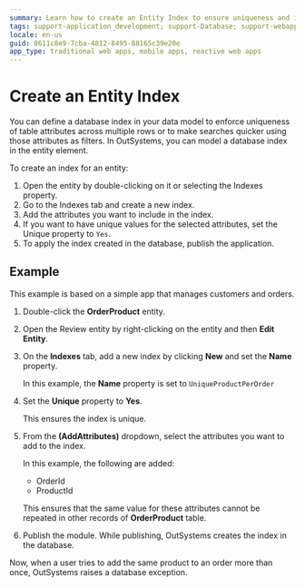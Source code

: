 ```yaml
---
summary: Learn how to create an Entity Index to ensure uniqueness and improve findability.
tags: support-application_development; support-Database; support-webapps
locale: en-us
guid: 0611c8e9-7cba-4812-8495-88165c39e20e
app_type: traditional web apps, mobile apps, reactive web apps
---
```


# Create an Entity Index
  
You can define a database index in your data model to enforce uniqueness of table attributes across multiple rows or to make searches quicker using those attributes as filters. In OutSystems, you can model a database index in the entity element.

To create an index for an entity:

1. Open the entity by double-clicking on it or selecting the Indexes property.
1. Go to the Indexes tab and create a new index.
1. Add the attributes you want to include in the index.
1. If you want to have unique values for the selected attributes, set the  Unique property to `Yes`.
1. To apply the index created in the database, publish the application.


## Example

This example is based on a simple app that manages customers and orders. 

1. Double-click the **OrderProduct** entity.

1. Open the Review entity by right-clicking on the entity and then **Edit Entity**.

1. On the **Indexes** tab, add a new index by clicking **New** and set the **Name** property.

    In this example, the **Name** property is set to `UniqueProductPerOrder`

1. Set the **Unique** property to **Yes**.

    This ensures the index is unique.

1. From the **(AddAttributes)** dropdown, select the attributes you want to add to the index. 

    In this example, the following are added:

    * OrderId
    * ProductId
    
    This ensures that the same value for these attributes cannot be repeated in other records of **OrderProduct** table.

1. Publish the module. While publishing, OutSystems creates the index in the database. 

Now, when a user tries to add the same product to an order more than once, OutSystems raises a database exception.
